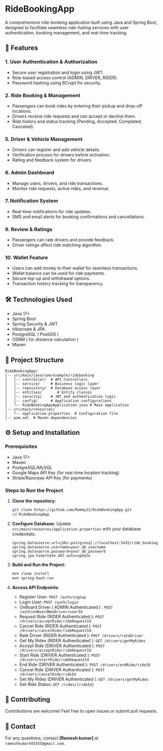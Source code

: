 # RideBookingApp

A comprehensive ride-booking application built using Java and Spring Boot, designed to facilitate seamless ride-hailing services with user authentication, booking management, and real-time tracking.

## 🚀 Features

### 1. **User Authentication & Authorization**
   - Secure user registration and login using JWT.
   - Role-based access control (ADMIN, DRIVER, RIDER).
   - Password hashing using BCrypt for security.

### 2. **Ride Booking & Management**
   - Passengers can book rides by entering their pickup and drop-off locations.
   - Drivers receive ride requests and can accept or decline them.
   - Ride history and status tracking (Pending, Accepted, Completed, Canceled).

### 5. **Driver & Vehicle Management**
   - Drivers can register and add vehicle details.
   - Verification process for drivers before activation.
   - Rating and feedback system for drivers.

### 6. **Admin Dashboard**
   - Manage users, drivers, and ride transactions.
   - Monitor ride requests, active rides, and revenue.

### 7. **Notification System**
   - Real-time notifications for ride updates.
   - SMS and email alerts for booking confirmations and cancellations.

### 9. **Review & Ratings**
   - Passengers can rate drivers and provide feedback.
   - Driver ratings affect ride matching algorithm.
     
### 10. **Wallet Feature**
   - Users can add money to their wallet for seamless transactions.
   - Wallet balance can be used for ride payments.
   - Secure top-up and withdrawal options.
   - Transaction history tracking for transparency.

## 🛠 Technologies Used
- Java 17+
- Spring Boot
- Spring Security & JWT
- Hibernate & JPA
- PostgreSQL ( PostGIS )
- OSRM ( for distance calculation )
- Maven

## 📂 Project Structure
```
RideBookingApp/
│-- src/main/java/com/example/ridebooking
│   │-- controller/  # API Controllers
│   │-- service/     # Business logic layer
│   │-- repository/  # Database access layer
│   │-- entities/       # Entity classes
│   │-- security/    # JWT and authentication logic
│   │-- config/      # Application configurations
│   └-- RideBookingAppApplication.java # Main application
│-- src/main/resources/
│   └-- application.properties  # Configuration file
│-- pom.xml  # Maven dependencies
```

## ⚙️ Setup and Installation
### Prerequisites
- Java 17+
- Maven
- PostgreSQL/MySQL
- Google Maps API Key (for real-time location tracking)
- Stripe/Razorpay API Key (for payments)

### Steps to Run the Project
1. **Clone the repository:**
   ```sh
   git clone https://github.com/Rammy12/RideBookingApp.git
   cd RideBookingApp
   ```

2. **Configure Database:**
   Update `src/main/resources/application.properties` with your database credentials:
   ```properties
   spring.datasource.url=jdbc:postgresql://localhost:5432/ride_booking_db
   spring.datasource.username=your_db_username
   spring.datasource.password=your_db_password
   spring.jpa.hibernate.ddl-auto=update
   ```

3. **Build and Run the Project:**
   ```sh
   mvn clean install
   mvn spring-boot:run
   ```

4. **Access API Endpoints:**
   - Register User: `POST /auth/signup`
   - Login User: `POST /auth/login`
   - OnBoard Driver ( ADMIN Authenticated ) : `POST /auth/onBoardNewDriver/userId`
   - Request Ride (RIDER Authenticated ): `POST /drivers/acceptRide/rideRequestId`
   - Cancel Ride (RIDER Authenticated ): `POST /drivers/cancelRide/rideRequestId`
   - Rate Driver (RIDER Authenticated ): `POST /drivers/rateDriver`
   - Get My Rides (RIDER Authenticated ): `GET /drivers/getMyRides`
   - Accept Ride (DRIVER Authenticated ): `POST /drivers/acceptRide/rideRequestId`
   - Start Ride (DRIVER Authenticated ): `POST /drivers/startRide/rideRequestId`
   - End Ride (DRIVER Authenticated ): `POST /drivers/endRide/rideId`
   - Cancel Ride (DRIVER Authenticated ): `POST /drivers/cancelRide/rideId`
   - Get My Rides (DRIVER Authenticated ): `GET /drivers/getMyRides`
   - Get Ride Status: `GET /rides/{rideId}`

## 🤝 Contributing
Contributions are welcome! Feel free to open issues or submit pull requests.

## 📧 Contact
For any questions, contact **[Ramesh kumar]** at `rameshkumar455555@gmail.com`.

